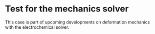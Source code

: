 # Test for the mechanics solver

This case is part of upcoming developments on deformation 
mechanics with the electrochemical solver.
